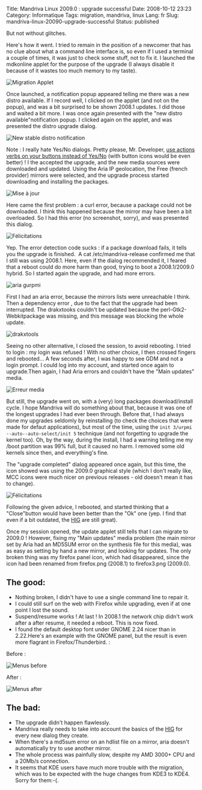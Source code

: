 Title: Mandriva Linux 2009.0 : upgrade successful
Date: 2008-10-12 23:23
Category: Informatique
Tags: migration, mandriva, linux
Lang: fr
Slug: mandriva-linux-20090-upgrade-successful
Status: published

But not without glitches.

Here's how it went. I tried to remain in the position of a newcomer that has no
clue about what a command line interface is, so even if I used a terminal a
couple of times, it was just to check some stuff, not to fix it. I launched the
mdkonline applet for the purpose of the upgrade (I always disable it because of
it wastes too much memory to my taste).

![Migration
Applet]({static}/media/mandriva/migration_2009.0/migration-applet.png)

Once launched, a notification popup appeared telling me there was a new distro
available. If I record well, I clicked on the applet (and not on the popup),
and was a bit surprised to be shown 2008.1 updates. I did those and waited a
bit more. I was once again presented with the "new distro
available"notification popup. I clicked again on the applet, and was presented
the distro upgrade dialog.

![New stable distro
notification]({static}/media/mandriva/migration_2009.0/Capture-Une_nouvelle_distribution_stable_est_disponible.png)

Note : I really hate Yes/No dialogs. Pretty please, Mr. Developer, [use actions
verbs on your buttons instead of
Yes/No](http://library.gnome.org/devel/hig-book/stable/controls-buttons.html.en)
(with button icons would be even better) ! I the accepted the upgrade, and the
new media sources were downloaded and updated. Using the Aria IP geolocation,
the Free (french provider) mirrors were selected, and the upgrade process
started downloading and installing the packages.

![Mise à
jour]({static}/media/mandriva/migration_2009.0/Capture-Mise_a_jour_de_la_distribution2.png)

Here came the first problem : a curl error, because a package could not be
downloaded. I think this happened because the mirror may have been a bit
overloaded. So I had this error (no screenshot, sorry), and was presented this
dialog.

![Félicitations]({static}/media/mandriva/migration_2009.0/Capture-Felicitations.png)

Yep. The error detection code sucks : if a package download fails, it tells you
the upgrade is finished.  A cat /etc/mandriva-release confirmed me that I still
was using 2008.1. Here, even if the dialog recommended it, I feared that a
reboot could do more harm than good, trying to boot a 2008.1/2009.0 hybrid. So
I started again the upgrade, and had more errors.

![aria gurpmi]({static}/media/mandriva/migration_2009.0/Capture-gurpmi2.png)

First I had an aria error, because the mirrors lists were unreachable I think.
Then a dependency error , due to the fact that the upgrade had been
interrupted. The drakxtooks couldn't be updated because the
perl-Gtk2-Webkitpackage was missing, and this message was blocking the whole
update.

![drakxtools]({static}/media/mandriva/migration_2009.0/Capture-Certains_paquetages_ne_peuvent_pas_etre_installes.png)

Seeing no other alternative, I closed the session, to avoid rebooting. I tried
to login : my login was refused ! With no other choice, I then crossed fingers
and rebooted... A few seconds after, I was happy to see GDM and not a login
prompt. I could log into my account, and started once again to upgrade.Then
again, I had Aria errors and couldn't have the "Main updates" media.

![Erreur
media]({static}/media/mandriva/migration_2009.0/Capture-Erreur-media.png)

But still, the upgrade went on, with a (very) long packages download/install
cycle. I hope Mandriva will do something about that, because it was one of the
longest upgrades I had ever been through. Before that, I had always done my
upgrades seldomly by reinstalling (to check the choices that were made for
defaut applications), but most of the time, using the `init 3/urpmi
--auto--auto-select/init 5` technique (and not forgetting to upgrade the kernel
too). Oh, by the way, during the install, I had a warning telling me my /boot
partition was 99% full, but it caused no harm. I removed some old kernels since
then, and everything's fine.

The "upgrade completed" dialog appeared once again, but this time, the icon
showed was using the 2009.0 graphical style (which I don't really like, MCC
icons were much nicer on previous releases - old doesn't mean it has to
change).

![Félicitations]({static}/media/mandriva/migration_2009.0/Capture-Felicitations-1.png)

Following the given advice, I rebooted, and started thinking that a
"Close"button would have been better than the "Ok" one (yep. I find that even
if a bit outdated, the [HIG](http://library.gnome.org/devel/hig-book/stable/)
are still great).

Once my session opened, the update applet still tells that I can migrate to
2009.0 ! However, fixing my "Main updates" media problem (the main mirror set
by Aria had an MD5SUM error on the synthesis file for this media), was as easy
as setting by hand a new mirror, and looking for updates. The only broken thing
was my firefox panel icon, which had disappeared, since the icon had been
renamed from firefox.png (2008.1) to firefox3.png (2009.0).

The good:
---------

- Nothing broken, I didn't have to use a single command line to repair it.
- I could still surf on the web with Firefox while upgrading, even if at one
  point I lost the sound.
- Suspend/resume works ! At last ! In 2008.1 the network chip didn't work after
  a after resume, it needed a reboot. This is now fixed.
- I found the default desktop font under GNOME 2.24 nicer than in 2.22.Here's
  an example with the GNOME panel, but the result is even more flagrant in
Firefox/Thunderbird. :

Before :

![Menus before]({static}/media/mandriva/migration_2009.0/menus-before.png)

After :

![Menus after]({static}/media/mandriva/migration_2009.0/menus-after.png)

The bad:
--------

- The upgrade didn't happen flawlessly.
- Mandriva really needs to take into account the basics of the
  [HIG](http://library.gnome.org/devel/hig-book/stable/) for every new dialog
they create.
- When there's a md5sum error on an hdlist file on a mirror, aria doesn't
  automatically try to use another mirror.
- The whole process was painfully slow, despite my AMD 3000+ CPU and a 20Mb/s
  connection.
- It seems that KDE users have much more trouble with the migration, which was
  to be expected with the huge changes from KDE3 to KDE4. Sorry for them:-(.

